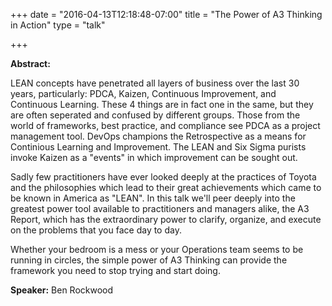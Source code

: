 +++
date = "2016-04-13T12:18:48-07:00"
title = "The Power of A3 Thinking in Action"
type = "talk"

+++

**Abstract:**

LEAN concepts have penetrated all layers of business over the last 30 years, particularly: PDCA, Kaizen, Continuous Improvement, and Continuous Learning. These 4 things are in fact one in the same, but they are often seperated and confused by different groups. Those from the world of frameworks, best practice, and compliance see PDCA as a project management tool. DevOps champions the Retrospective as a means for Continious Learning and Improvement. The LEAN and Six Sigma purists invoke Kaizen as a "events" in which improvement can be sought out.

Sadly few practitioners have ever looked deeply at the practices of Toyota and the philosophies which lead to their great achievements which came to be known in America as "LEAN". In this talk we'll peer deeply into the greatest power tool available to practitioners and managers alike, the A3 Report, which has the extraordinary power to clarify, organize, and execute on the problems that you face day to day.

Whether your bedroom is a mess or your Operations team seems to be running in circles, the simple power of A3 Thinking can provide the framework you need to stop trying and start doing.

**Speaker:** Ben Rockwood
